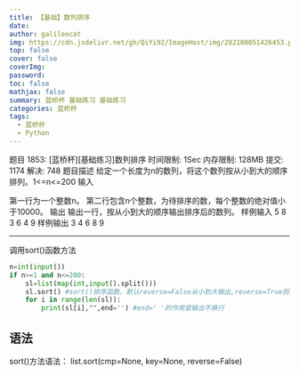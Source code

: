 ```yaml
---
title: 【基础】数列排序
date: 
author: galileocat
img: https://cdn.jsdelivr.net/gh/QiYi92/ImageHost/img/202108051426453.png
top: false
cover: false
coverImg: 
password: 
toc: false
mathjax: false
summary: 蓝桥杯 基础练习 基础练习
categories: 蓝桥杯
tags:
  - 蓝桥杯
  - Python
---
```


题目 1853: [蓝桥杯][基础练习]数列排序
时间限制: 1Sec 内存限制: 128MB 提交: 1174 解决: 748
题目描述
给定一个长度为n的数列，将这个数列按从小到大的顺序排列。1<=n<=200
输入
 

第一行为一个整数n。
第二行包含n个整数，为待排序的数，每个整数的绝对值小于10000。
输出
输出一行，按从小到大的顺序输出排序后的数列。
样例输入
5
8 3 6 4 9
样例输出
3 4 6 8 9

---

调用sort()函数方法
```Python
n=int(input())
if n>=1 and n<=200:
    sl=list(map(int,input().split()))
    sl.sort() #sort()排序函数，默认reverse=False从小到大输出,reverse=True则相反
    for i in range(len(sl)):
        print(sl[i],"",end='') #end=' '的作用是输出不换行
```

## 语法
sort()方法语法：
list.sort(cmp=None, key=None, reverse=False)

